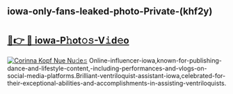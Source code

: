 ## iowa-only-fans​-leaked-photo​-Private-(khf2y)


# <h2><a href="https://mediaupload.pro?title=iowa&ref=git">🔗👉 🔴 iowa-P𝚑ot𝚘𝚜-V𝚒d𝚎o</a></h2>

[![Corinna Kopf Nue Nu𝚍e𝚜](https://i.imgur.com/0qMVB7G.gif)](https://mediaupload.pro?title=iowa&ref=git)
Online-influencer-iowa,known-for-publishing-dance-and-lifestyle-content,-including-performances-and-vlogs-on-social-media-platforms.Brilliant-ventriloquist-assistant-iowa,celebrated-for-their-exceptional-abilities-and-accomplishments-in-assisting-ventriloquists.  